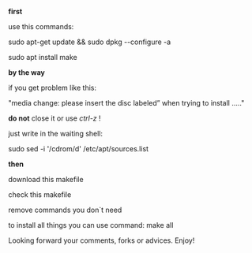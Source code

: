 **first** 

use this commands:

sudo apt-get update && sudo dpkg --configure -a

sudo apt install make



**by the way**

if you get problem like this:

"media change: please insert the disc labeled” when trying to install ....."

**do not** close it or use *ctrl-z* !

just write in the waiting shell:

sudo sed -i '/cdrom/d' /etc/apt/sources.list

**then**

download this makefile

check this makefile 

remove commands you don`t need

to install all things you can use command:
make all


Looking forward your comments, forks or advices. 
Enjoy!